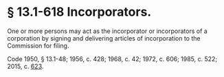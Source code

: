 # § 13.1-618 Incorporators.

<p>One or more persons may act as the incorporator or incorporators of a corporation by signing and delivering articles of incorporation to the Commission for filing.</p><p>Code 1950, § 13.1-48; 1956, c. 428; 1968, c. 42; 1972, c. 606; 1985, c. 522; 2015, c. <a href='http://lis.virginia.gov/cgi-bin/legp604.exe?151+ful+CHAP0623'>623</a>.</p>